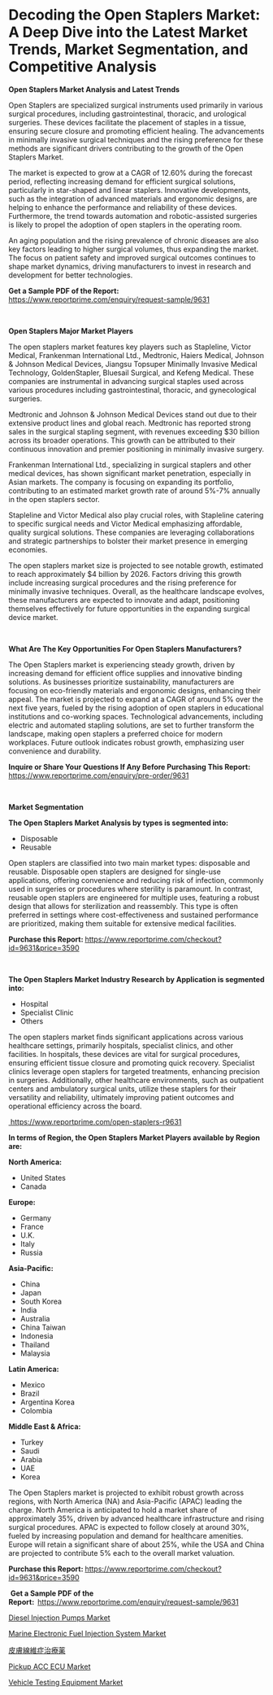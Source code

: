 <p><h1>Decoding the Open Staplers Market: A Deep Dive into the Latest Market Trends, Market Segmentation, and Competitive Analysis</h1></p><p><strong>Open Staplers Market Analysis and Latest Trends</strong></p>
<p><p>Open Staplers are specialized surgical instruments used primarily in various surgical procedures, including gastrointestinal, thoracic, and urological surgeries. These devices facilitate the placement of staples in a tissue, ensuring secure closure and promoting efficient healing. The advancements in minimally invasive surgical techniques and the rising preference for these methods are significant drivers contributing to the growth of the Open Staplers Market.</p><p>The market is expected to grow at a CAGR of 12.60% during the forecast period, reflecting increasing demand for efficient surgical solutions, particularly in star-shaped and linear staplers. Innovative developments, such as the integration of advanced materials and ergonomic designs, are helping to enhance the performance and reliability of these devices. Furthermore, the trend towards automation and robotic-assisted surgeries is likely to propel the adoption of open staplers in the operating room. </p><p>An aging population and the rising prevalence of chronic diseases are also key factors leading to higher surgical volumes, thus expanding the market. The focus on patient safety and improved surgical outcomes continues to shape market dynamics, driving manufacturers to invest in research and development for better technologies.</p></p>
<p><strong>Get a Sample PDF of the Report:&nbsp;</strong> <a href="https://www.reportprime.com/enquiry/request-sample/9631">https://www.reportprime.com/enquiry/request-sample/9631</a></p>
<p>&nbsp;</p>
<p><strong>Open Staplers Major Market Players</strong></p>
<p><p>The open staplers market features key players such as Stapleline, Victor Medical, Frankenman International Ltd., Medtronic, Haiers Medical, Johnson & Johnson Medical Devices, Jiangsu Topsuper Minimally Invasive Medical Technology, GoldenStapler, Bluesail Surgical, and Kefeng Medical. These companies are instrumental in advancing surgical staples used across various procedures including gastrointestinal, thoracic, and gynecological surgeries.</p><p>Medtronic and Johnson & Johnson Medical Devices stand out due to their extensive product lines and global reach. Medtronic has reported strong sales in the surgical stapling segment, with revenues exceeding $30 billion across its broader operations. This growth can be attributed to their continuous innovation and premier positioning in minimally invasive surgery.</p><p>Frankenman International Ltd., specializing in surgical staplers and other medical devices, has shown significant market penetration, especially in Asian markets. The company is focusing on expanding its portfolio, contributing to an estimated market growth rate of around 5%-7% annually in the open staplers sector.</p><p>Stapleline and Victor Medical also play crucial roles, with Stapleline catering to specific surgical needs and Victor Medical emphasizing affordable, quality surgical solutions. These companies are leveraging collaborations and strategic partnerships to bolster their market presence in emerging economies.</p><p>The open staplers market size is projected to see notable growth, estimated to reach approximately $4 billion by 2026. Factors driving this growth include increasing surgical procedures and the rising preference for minimally invasive techniques. Overall, as the healthcare landscape evolves, these manufacturers are expected to innovate and adapt, positioning themselves effectively for future opportunities in the expanding surgical device market.</p></p>
<p>&nbsp;</p>
<p><strong>What Are The Key Opportunities For Open Staplers Manufacturers?</strong></p>
<p><p>The Open Staplers market is experiencing steady growth, driven by increasing demand for efficient office supplies and innovative binding solutions. As businesses prioritize sustainability, manufacturers are focusing on eco-friendly materials and ergonomic designs, enhancing their appeal. The market is projected to expand at a CAGR of around 5% over the next five years, fueled by the rising adoption of open staplers in educational institutions and co-working spaces. Technological advancements, including electric and automated stapling solutions, are set to further transform the landscape, making open staplers a preferred choice for modern workplaces. Future outlook indicates robust growth, emphasizing user convenience and durability.</p></p>
<p><strong>Inquire or Share Your Questions If Any Before Purchasing This Report:</strong> <a href="https://www.reportprime.com/enquiry/pre-order/9631">https://www.reportprime.com/enquiry/pre-order/9631</a></p>
<p>&nbsp;</p>
<p><strong>Market Segmentation</strong></p>
<p><strong>The Open Staplers Market Analysis by types is segmented into:</strong></p>
<p><ul><li>Disposable</li><li>Reusable</li></ul></p>
<p><p>Open staplers are classified into two main market types: disposable and reusable. Disposable open staplers are designed for single-use applications, offering convenience and reducing risk of infection, commonly used in surgeries or procedures where sterility is paramount. In contrast, reusable open staplers are engineered for multiple uses, featuring a robust design that allows for sterilization and reassembly. This type is often preferred in settings where cost-effectiveness and sustained performance are prioritized, making them suitable for extensive medical facilities.</p></p>
<p><strong>Purchase this Report:&nbsp;</strong><a href="https://www.reportprime.com/checkout?id=9631&price=3590">https://www.reportprime.com/checkout?id=9631&price=3590</a></p>
<p>&nbsp;</p>
<p><strong>The Open Staplers Market Industry Research by Application is segmented into:</strong></p>
<p><ul><li>Hospital</li><li>Specialist Clinic</li><li>Others</li></ul></p>
<p><p>The open staplers market finds significant applications across various healthcare settings, primarily hospitals, specialist clinics, and other facilities. In hospitals, these devices are vital for surgical procedures, ensuring efficient tissue closure and promoting quick recovery. Specialist clinics leverage open staplers for targeted treatments, enhancing precision in surgeries. Additionally, other healthcare environments, such as outpatient centers and ambulatory surgical units, utilize these staplers for their versatility and reliability, ultimately improving patient outcomes and operational efficiency across the board.</p></p>
<p><a href="https://www.reportprime.com/open-staplers-r9631">&nbsp;https://www.reportprime.com/open-staplers-r9631</a></p>
<p><strong>In terms of Region, the Open Staplers Market Players available by Region are:</strong></p>
<p>
    <p> <strong> North America: </strong>
        <ul>
            <li>United States</li>
            <li>Canada</li>
        </ul>
        </p> 
    <p> <strong> Europe: </strong>
        <ul>
            <li>Germany</li>
            <li>France</li>
            <li>U.K.</li>
            <li>Italy</li>
            <li>Russia</li>
        </ul>
        </p> 
    <p> <strong> Asia-Pacific: </strong>
        <ul>
            <li>China</li>
            <li>Japan</li>
            <li>South Korea</li>
            <li>India</li>
            <li>Australia</li>
            <li>China Taiwan</li>
            <li>Indonesia</li>
            <li>Thailand</li>
            <li>Malaysia</li>
        </ul>
        </p> 
    <p> <strong> Latin America: </strong>
        <ul>
            <li>Mexico</li>
            <li>Brazil</li>
            <li>Argentina Korea</li>
            <li>Colombia</li>
        </ul>
        </p> 
    <p> <strong> Middle East & Africa: </strong>
        <ul>
            <li>Turkey</li>
            <li>Saudi</li>
            <li>Arabia</li>
            <li>UAE</li>
            <li>Korea</li>
        </ul>
    </p>
    </p>
<p><p>The Open Staplers market is projected to exhibit robust growth across regions, with North America (NA) and Asia-Pacific (APAC) leading the charge. North America is anticipated to hold a market share of approximately 35%, driven by advanced healthcare infrastructure and rising surgical procedures. APAC is expected to follow closely at around 30%, fueled by increasing population and demand for healthcare amenities. Europe will retain a significant share of about 25%, while the USA and China are projected to contribute 5% each to the overall market valuation.</p></p>
<p><strong>Purchase this Report: </strong><a href="https://www.reportprime.com/checkout?id=9631&price=3590">https://www.reportprime.com/checkout?id=9631&price=3590</a></p>
<p>&nbsp;<strong>Get a Sample PDF of the Report:&nbsp;&nbsp;</strong><a href="https://www.reportprime.com/enquiry/request-sample/9631">https://www.reportprime.com/enquiry/request-sample/9631</a></p>
<p><strong></strong></p>
<p><p><a href="https://www.linkedin.com/pulse/global-diesel-injection-pumps-market-size-expected-experience-d8nzc?trackingId=j041943RRSanva03XmsPGQ%3D%3D">Diesel Injection Pumps Market</a></p><p><a href="https://www.linkedin.com/pulse/global-marine-electronic-fuel-injection-system-market-size-share-gohbc?trackingId=iB94%2FEfGR3yR2xwc4AYcDA%3D%3D">Marine Electronic Fuel Injection System Market</a></p><p><a href="https://medium.com/@skylarreilly36/cutaneous-fibrosis-drugs-market-%E3%81%AF-%E3%82%B3%E3%82%B9%E3%83%88%E7%AE%A1%E7%90%86%E3%81%A8%E5%8A%B9%E7%8E%87%E5%90%91%E4%B8%8A%E3%82%92%E5%84%AA%E5%85%88%E3%81%97%E3%81%BE%E3%81%99-%E3%81%95%E3%82%89%E3%81%AB-%E5%A0%B1%E5%91%8A%E6%9B%B8%E3%81%AF%E5%B8%82%E5%A0%B4%E3%81%AE%E9%9C%80%E8%A6%81%E9%9D%A2%E3%81%A8%E4%BE%9B%E7%B5%A6%E9%9D%A2%E3%81%AE%E4%B8%A1%E6%96%B9%E3%82%92%E3%82%AB%E3%83%90%E3%83%BC%E3%81%97%E3%81%A6%E3%81%84%E3%81%BE%E3%81%99-cutaneous-f2a4dc0cf4c2">皮膚線維症治療薬</a></p><p><a href="https://issuu.com/reportprime-2/docs/pickup-acc-ecu-market-size-2030.ppt_1e3bc3b4b88086">Pickup ACC ECU Market</a></p><p><a href="https://issuu.com/reportprime-2/docs/vehicle-testing-equipment-market-si_11358b1dce2f68">Vehicle Testing Equipment Market</a></p></p>